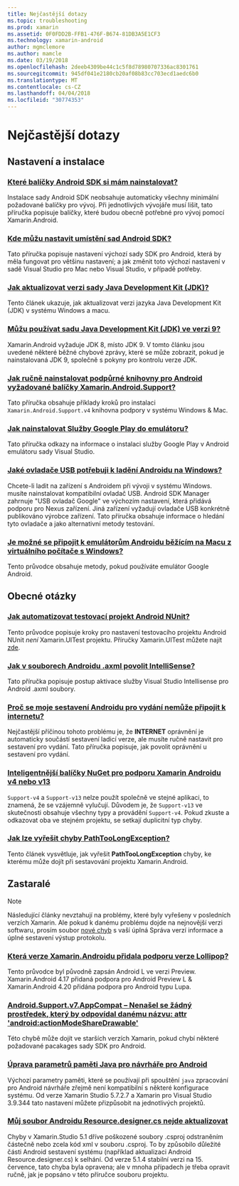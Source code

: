 ```yaml
---
title: Nejčastější dotazy
ms.topic: troubleshooting
ms.prod: xamarin
ms.assetid: 0F0FDD2B-FFB1-476F-B674-81DB3A5E1CF3
ms.technology: xamarin-android
author: mgmclemore
ms.author: mamcle
ms.date: 03/19/2018
ms.openlocfilehash: 2deeb4309be44c1c5f8d78980707336ac8301761
ms.sourcegitcommit: 945df041e2180cb20af08b83cc703ecd1aedc6b0
ms.translationtype: MT
ms.contentlocale: cs-CZ
ms.lasthandoff: 04/04/2018
ms.locfileid: "30774353"
---
```

# <a name="frequently-asked-questions"></a>Nejčastější dotazy

## <a name="installation--setup"></a>Nastavení a instalace

### <a name="which-android-sdk-packages-should-i-installinstall-android-sdk-packagesmd"></a>[Které balíčky Android SDK si mám nainstalovat?](install-android-sdk-packages.md)

Instalace sady Android SDK neobsahuje automaticky všechny minimální požadované balíčky pro vývoj. Při jednotlivých vývojáře musí lišit, tato příručka popisuje balíčky, které budou obecně potřebné pro vývoj pomocí Xamarin.Android.

### <a name="where-can-i-set-my-android-sdk-locationsandroid-sdk-locationmd"></a>[Kde můžu nastavit umístění sad Android SDK?](android-sdk-location.md)

Tato příručka popisuje nastavení výchozí sady SDK pro Android, která by měla fungovat pro většinu nastavení; a jak změnit toto výchozí nastavení v sadě Visual Studio pro Mac nebo Visual Studio, v případě potřeby.

### <a name="how-do-i-update-the-java-development-kit-jdk-versionupdate-jdkmd"></a>[Jak aktualizovat verzi sady Java Development Kit (JDK)?](update-jdk.md)

Tento článek ukazuje, jak aktualizovat verzi jazyka Java Development Kit (JDK) v systému Windows a macu.

### <a name="can-i-use-java-development-kit-jdk-version-9jdk9-errorsmd"></a>[Můžu používat sadu Java Development Kit (JDK) ve verzi 9?](jdk9-errors.md)

Xamarin.Android vyžaduje JDK 8, místo JDK 9. V tomto článku jsou uvedené některé běžné chybové zprávy, které se může zobrazit, pokud je nainstalovaná JDK 9, společně s pokyny pro kontrolu verze JDK.


### <a name="how-can-i-manually-install-the-android-support-libraries-required-by-the-xamarinandroidsupport-packagesinstall-android-support-librarymd"></a>[Jak ručně nainstalovat podpůrné knihovny pro Android vyžadované balíčky Xamarin.Android.Support?](install-android-support-library.md)

Tato příručka obsahuje příklady kroků pro instalaci `Xamarin.Android.Support.v4` knihovna podpory v systému Windows & Mac.

### <a name="how-do-i-install-google-play-services-in-an-emulatorinstall-gpsmd"></a>[Jak nainstalovat Služby Google Play do emulátoru?](install-gps.md)

Tato příručka odkazy na informace o instalaci služby Google Play v Android emulátoru sady Visual Studio.

### <a name="what-usb-drivers-do-i-need-to-debug-android-on-windowsandroid-drivers-debug-windowsmd"></a>[Jaké ovladače USB potřebuji k ladění Androidu na Windows?](android-drivers-debug-windows.md)

Chcete-li ladit na zařízení s Androidem při vývoji v systému Windows. musíte nainstalovat kompatibilní ovladač USB. Android SDK Manager zahrnuje "USB ovladač Google" ve výchozím nastavení, která přidává podporu pro Nexus zařízení.
Jiná zařízení vyžadují ovladače USB konkrétně publikováno výrobce zařízení. Tato příručka obsahuje informace o hledání tyto ovladače a jako alternativní metody testování.

### <a name="is-it-possible-to-connect-to-android-emulators-running-on-a-mac-from-a-windows-vmconnect-android-emulator-mac-windowsmd"></a>[Je možné se připojit k emulátorům Androidu běžícím na Macu z virtuálního počítače s Windows?](connect-android-emulator-mac-windows.md)

Tento průvodce obsahuje metody, pokud používáte emulátor Google Android.

## <a name="general-questions"></a>Obecné otázky

### <a name="how-do-i-automate-an-android-nunit-test-projectautomate-android-nunit-testmd"></a>[Jak automatizovat testovací projekt Android NUnit?](automate-android-nunit-test.md)

Tento průvodce popisuje kroky pro nastavení testovacího projektu Android NUnit _není_ Xamarin.UITest projektu. Příručky Xamarin.UITest můžete najít [zde](https://docs.microsoft.com/appcenter/test-cloud/preparing-for-upload/uitest).

### <a name="how-do-i-enable-intellisense-in-android-axml-filesenable-axml-intellisensemd"></a>[Jak v souborech Androidu .axml povolit IntelliSense?](enable-axml-intellisense.md)

Tato příručka popisuje postup aktivace služby Visual Studio Intellisense pro Android .axml soubory.

### <a name="why-cant-my-android-release-build-connect-to-the-internetandroid-internetmd"></a>[Proč se moje sestavení Androidu pro vydání nemůže připojit k internetu?](android-internet.md)

Nejčastější příčinou tohoto problému je, že **INTERNET** oprávnění je automaticky součástí sestavení ladicí verze, ale musíte ručně nastavit pro sestavení pro vydání. Tato příručka popisuje, jak povolit oprávnění u sestavení pro vydání.

### <a name="smarter-xamarin-android-support-v4--v13-nuget-packagesandroid-support-v4v13-librariesmd"></a>[Inteligentnější balíčky NuGet pro podporu Xamarin Androidu v4 nebo v13](android-support-v4v13-libraries.md)

`Support-v4` a `Support-v13` nelze použít společně ve stejné aplikaci, to znamená, že se vzájemně vylučují. Důvodem je, že `Support-v13` ve skutečnosti obsahuje všechny typy a provádění `Support-v4`. Pokud zkuste a odkazovat oba ve stejném projektu, se setkají duplicitní typ chyby.

### <a name="how-do-i-resolve-a-pathtoolongexception-errorpath-too-long-exceptionmd"></a>[Jak lze vyřešit chyby PathTooLongException?](path-too-long-exception.md)

Tento článek vysvětluje, jak vyřešit **PathTooLongException** chyby, ke kterému může dojít při sestavování projektu Xamarin.Android.



## <a name="deprecated"></a>Zastaralé

> [!NOTE]
> Následující články nevztahují na problémy, které byly vyřešeny v posledních verzích Xamarin. Ale pokud k danému problému dojde na nejnovější verzi softwaru, prosím soubor [nové chyb](~/cross-platform/troubleshooting/questions/howto-file-bug.md) s vaší úplná Správa verzí informace a úplné sestavení výstup protokolu.

### <a name="what-version-of-xamarinandroid-added-lollipop-supportxa-lollipopmd"></a>[Která verze Xamarin.Androidu přidala podporu verze Lollipop?](xa-lollipop.md)

Tento průvodce byl původně zapsán Android L ve verzi Preview. Xamarin.Android 4.17 přidaná podpora pro Android Preview L & Xamarin.Android 4.20 přidána podpora pro Android typu Lupa.

### <a name="androidsupportv7appcompat---no-resource-found-that-matches-the-given-name-attr-androidactionmodesharedrawablemissing-action-mode-share-drawablemd"></a>[Android.Support.v7.AppCompat – Nenašel se žádný prostředek, který by odpovídal danému názvu: attr 'android:actionModeShareDrawable'](missing-action-mode-share-drawable.md)

Této chybě může dojít ve starších verzích Xamarin, pokud chybí některé požadované pacakages sady SDK pro Android.

### <a name="adjusting-java-memory-parameters-for-the-android-designerandroid-designer-java-memorymd"></a>[Úprava parametrů paměti Java pro návrháře pro Android](android-designer-java-memory.md)

Výchozí parametry paměti, které se používají při spouštění `java` zpracování pro Android návrháře zřejmě není kompatibilní s některé konfigurace systému. Od verze Xamarin Studio 5.7.2.7 a Xamarin pro Visual Studio 3.9.344 tato nastavení můžete přizpůsobit na jednotlivých projektů.

### <a name="my-android-resourcedesignercs-file-will-not-updateresource-designer-wont-updatemd"></a>[Můj soubor Androidu Resource.designer.cs nejde aktualizovat](resource-designer-wont-update.md)

Chyby v Xamarin.Studio 5.1 dříve poškozené soubory .csproj odstraněním částečně nebo zcela kód xml v souboru .csproj. To by způsobilo důležité části Android sestavení systému (například aktualizaci Android Resource.designer.cs) k selhání. Od verze 5.1.4 stabilní verzi na 15. července, tato chyba byla opravena; ale v mnoha případech je třeba opravit ručně, jak je popsáno v této příručce souboru projektu.



